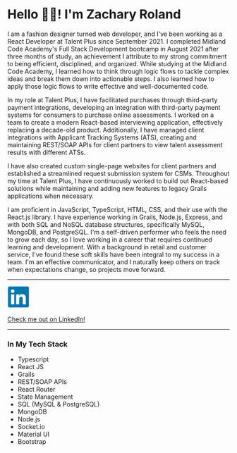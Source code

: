 # Hello ✌🏻! I'm Zachary Roland

I am a fashion designer turned web developer, and I've been working as a React Developer at Talent Plus since September 2021. I completed Midland Code Academy's Full Stack Development bootcamp in August 2021 after three months of study, an achievement I attribute to my strong commitment to being efficient, disciplined, and organized. While studying at the Midland Code Academy, I learned how to think through logic flows to tackle complex ideas and break them down into actionable steps. I also learned how to apply those logic flows to write effective and well-documented code.

In my role at Talent Plus, I have facilitated purchases through third-party payment integrations, developing an integration with third-party payment systems for consumers to purchase online assessments. I worked on a team to create a modern React-based interviewing application, effectively replacing a decade-old product. Additionally, I have managed client integrations with Applicant Tracking Systems (ATS), creating and maintaining REST/SOAP APIs for client partners to view talent assessment results with different ATSs.

I have also created custom single-page websites for client partners and established a streamlined request submission system for CSMs. Throughout my time at Talent Plus, I have continuously worked to build out React-based solutions while maintaining and adding new features to legacy Grails applications when necessary.

I am proficient in JavaScript, TypeScript, HTML, CSS, and their use with the React.js library. I have experience working in Grails, Node.js, Express, and with both SQL and NoSQL database structures, specifically MySQL, MongoDB, and PostgreSQL. I'm a self-driven performer who feels the need to grow each day, so I love working in a career that requires continued learning and development. With a background in retail and customer service, I've found these soft skills have been integral to my success in a team. I'm an effective communicator, and I naturally keep others on track when expectations change, so projects move forward.

---
<img src="https://github.com/devicons/devicon/blob/master/icons/linkedin/linkedin-original.svg" width="50" height="50" />

[Check me out on LinkedIn!](https://www.linkedin.com/in/zachary-roland-04544b79/)

---

### In My Tech Stack

* Typescript
* React JS
* Grails
* REST/SOAP APIs
* React Router
* State Management
* SQL (MySQL & PostgreSQL)
* MongoDB
* Node.js
* Socket.io
* Material UI
* Bootstrap



<!--
**Zachary-Roland/Zachary-Roland** is a ✨ _special_ ✨ repository because its `README.md` (this file) appears on your GitHub profile.

Here are some ideas to get you started:

- 🔭 I’m currently working on ...
- 🌱 I’m currently learning ...
- 👯 I’m looking to collaborate on ...
- 🤔 I’m looking for help with ...
- 💬 Ask me about ...
- 📫 How to reach me: ...
- 😄 Pronouns: ...
- ⚡ Fun fact: ...
-->
